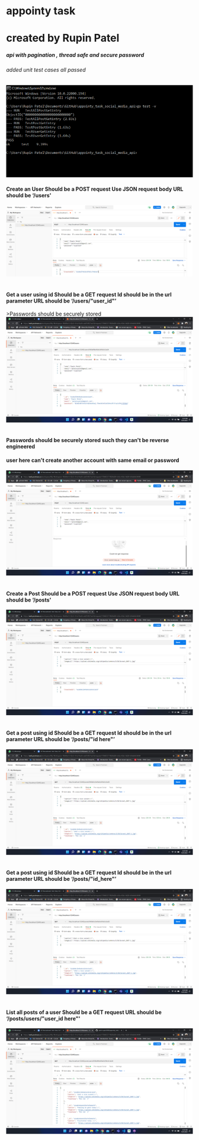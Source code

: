 # appointy task 
# created by Rupin Patel
<h5>api with pagination , thread safe and secure password</h5>
<h6>added unit test cases all passed</h6>
<img src="/Outputs POSTMAN-API/7.png">
<h4>Create an User
Should be a POST request
Use JSON request body
URL should be ‘/users'</h4>
<img src="/Outputs POSTMAN-API/1.png">
<br>
<br>

<h4>Get a user using id
Should be a GET request
Id should be in the url parameter
URL should be ‘/users/"user_id"’</h4>
>Passwords should be securely stored
<img src="/Outputs POSTMAN-API/2.png">
<br>
<br>

<h4>Passwords should be securely stored such they can't be reverse engineered</h4>
<h4>user here can't create another account with same email or password</h4>
<img src="/Outputs POSTMAN-API/3.png">
<br>
<br>

<h4>Create a Post
Should be a POST request
Use JSON request body
URL should be ‘/posts'</h4>
<img src="/Outputs POSTMAN-API/4.png">
<br>
<br>

<h4>Get a post using id
Should be a GET request
Id should be in the url parameter
URL should be ‘/posts/"id here"’</h4>
<img src="/Outputs POSTMAN-API/6.png">
<br>
<br>

<h4>Get a post using id
Should be a GET request
Id should be in the url parameter
URL should be ‘/posts/"id_here"’</h4>
<img src="/Outputs POSTMAN-API/6.png">
<br>
<br>

<h4>List all posts of a user
Should be a GET request
URL should be ‘/posts/users/"user_id here"'</h4>
<img src="/Outputs POSTMAN-API/5.png">
<br>
<br>
